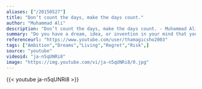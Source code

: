```yaml
---
aliases: ["/20150527"]
title: "Don’t count the days, make the days count."
author: "Muhammad Ali"
description: "Don’t count the days, make the days count. - Muhammad Ali quotes from GetInspired365.com"
summary: "Do you have a dream, idea, or invention in your mind that you’re interested in bringing to life? Prince EA asks 'What are you waiting for?' For more of Prince EA's videos please click the 'more' button below."
referenceurl: "https://www.youtube.com/user/thamagicsho2003"
tags: ["Ambition","Dreams","Living","Regret","Risk",]
source: "youtube"
videoid: "ja-n5qUNRi8"
image: "https://img.youtube.com/vi/ja-n5qUNRi8/0.jpg"
---
```


{{< youtube ja-n5qUNRi8 >}}
